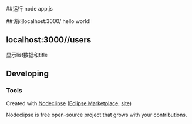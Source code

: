 ##运行   node app.js

##访问localhost:3000/
hello world!



## localhost:3000//users

 显示list数据和title



## Developing



### Tools

Created with [Nodeclipse](https://github.com/Nodeclipse/nodeclipse-1)
 ([Eclipse Marketplace](http://marketplace.eclipse.org/content/nodeclipse), [site](http://www.nodeclipse.org))   

Nodeclipse is free open-source project that grows with your contributions.
